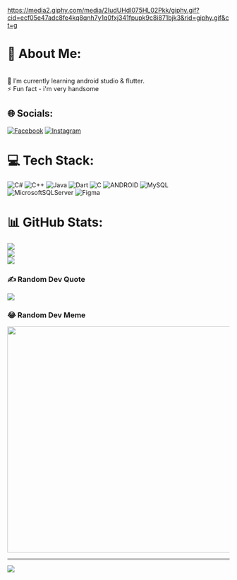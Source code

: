 https://media2.giphy.com/media/2IudUHdI075HL02Pkk/giphy.gif?cid=ecf05e47adc8fe4kq8qnh7y1q0fxj341fpupk9c8i871bjk3&rid=giphy.gif&ct=g
# 💫 About Me:
<br>🌱 I’m currently learning android studio & flutter.<br>⚡ Fun fact - i'm very handsome


## 🌐 Socials:
[![Facebook](https://img.shields.io/badge/Facebook-%231877F2.svg?logo=Facebook&logoColor=white)](https://facebook.com/https://www.facebook.com/vuanhpham25/) [![Instagram](https://img.shields.io/badge/Instagram-%23E4405F.svg?logo=Instagram&logoColor=white)](https://instagram.com/https://www.instagram.com/anhvupham25/?hl=en) 

# 💻 Tech Stack:
![C#](https://img.shields.io/badge/c%23-%23239120.svg?style=for-the-badge&logo=c-sharp&logoColor=white) ![C++](https://img.shields.io/badge/c++-%2300599C.svg?style=for-the-badge&logo=c%2B%2B&logoColor=white) ![Java](https://img.shields.io/badge/java-%23ED8B00.svg?style=for-the-badge&logo=java&logoColor=white) ![Dart](https://img.shields.io/badge/dart-%230175C2.svg?style=for-the-badge&logo=dart&logoColor=white) ![C](https://img.shields.io/badge/c-%2300599C.svg?style=for-the-badge&logo=c&logoColor=white) ![ANDROID](https://img.shields.io/badge/android-%2320232a.svg?style=for-the-badge&logo=android&logoColor=%a4c639) ![MySQL](https://img.shields.io/badge/mysql-%2300f.svg?style=for-the-badge&logo=mysql&logoColor=white) ![MicrosoftSQLServer](https://img.shields.io/badge/Microsoft%20SQL%20Sever-CC2927?style=for-the-badge&logo=microsoft%20sql%20server&logoColor=white) 	![Figma](https://img.shields.io/badge/figma-%23F24E1E.svg?style=for-the-badge&logo=figma&logoColor=white)
# 📊 GitHub Stats:
![](https://github-readme-stats.vercel.app/api?username=vuanh25&theme=radical&hide_border=false&include_all_commits=false&count_private=false)<br/>
![](https://github-readme-streak-stats.herokuapp.com/?user=vuanh25&theme=radical&hide_border=false)<br/>
![](https://github-readme-stats.vercel.app/api/top-langs/?username=vuanh25&theme=radical&hide_border=false&include_all_commits=false&count_private=false&layout=compact)

### ✍️ Random Dev Quote
![](https://quotes-github-readme.vercel.app/api?type=horizontal&theme=dark)

### 😂 Random Dev Meme
<img src="https://random-memer.herokuapp.com/" width="512px"/>

---
[![](https://visitcount.itsvg.in/api?id=vuanh25&icon=2&color=1)](https://visitcount.itsvg.in)

<!-- Proudly created with GPRM ( https://gprm.itsvg.in ) -->

